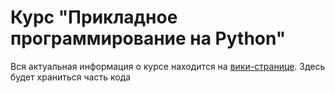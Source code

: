 # Курс "Прикладное программирование на Python"
Вся актуальная информация о курсе находится на [вики-странице](http://wiki.cs.hse.ru/%D0%98%D0%98_%D0%9F%D1%80%D0%B8%D0%BA%D0%BB%D0%B0%D0%B4%D0%BD%D0%BE%D0%B9_Python_(%D0%98%D0%9824,_2-3_%D0%BC%D0%BE%D0%B4%D1%83%D0%BB%D0%B8)). Здесь будет храниться часть кода
